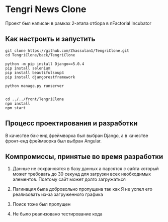 # Tengri News Clone 
Проект был написан в рамках 2-этапа отбора в nFactorial Incubator

## Как настроить и запустить

```
git clone https://github.com/Zhassulan1/TengriClone.git
cd TengriClone/back/TengriClone

python -m pip install Django==5.0.4
pip install selenium
pip install beautifulsoup4
pip install djangorestframework

python manage.py runserver


cd ../../front/TengriClone
npm install
npm start

```


## Процесс проектирования и разработки 
В качестве бэк-енд фреймворка был выбран Django, а в качестве фронт-енд фреймворка был выбран Angular.

## Компромиссы, принятые во время разработки
1. Данные не сохранюятся в базу данных а парсятся с сайта который может требовать до 30 секунд для загрузки всех необходимых элементов. Поэтому сайт может долго загружаться

2. Пагинация была добровольно пропущена так как Я не успел его реализовать из-за загруженного графика 

3. Поиск тоже был пропущен

4. Не было реализовано тестирование кода

